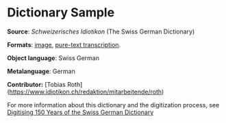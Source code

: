 # Dictionary Sample


**Source**: *Schweizerisches Idiotikon* (The Swiss German Dictionary)

**Formats**: [image](stantepede.jpg), [pure-text transcription](stantepede.txt). 

**Object language**: Swiss German

**Metalanguage**: German

**Contributor:** [Tobias Roth] (https://www.idiotikon.ch/redaktion/mitarbeitende/roth)

For more information about this dictionary and the digitization process, see [Digitising 150 Years of the Swiss German Dictionary](https://digilex.hypotheses.org/188)